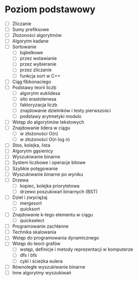 # Poziom podstawowy

- [ ] Zliczanie
- [ ] Sumy prefiksowe
- [ ] Złożoności algorytmów
- [ ] Algorytm kadane
- [ ] Sortowanie
  - [ ] bąbelkowe
  - [ ] przez wstawianie
  - [ ] przez wybieranie
  - [ ] przez zliczanie
  - [ ] funkcja sort w C++
- [ ] Ciąg fibbonaciego
- [ ] Podstawy teorii liczb
  - [ ] algorytm euklidesa
  - [ ] sito erastotenesa
  - [ ] faktoryzacja liczb
  - [ ] znajdowanie dzielników i testy pierwszości
  - [ ] podstawy arytmetyki modulo
- [ ] Wstęp do algorytmów tekstowych
- [ ] Znajdowanie lidera w ciągu
  - [ ] w złożoności O(n)
  - [ ] w złożoności O(n log n)
- [ ] Stos, kolejka, lista
- [ ] Algorytm gąsienicy
- [ ] Wyszukiwanie binarne
- [ ] System liczbowe i operacje bitowe
- [ ] Szybkie potęgowanie
- [ ] Wyszukiwanie binarne po wyniku
- [ ] Drzewa
  - [ ] kopiec, kolejka priorytetowa
  - [ ] drzewo poszukiwań binarnych (BST)
- [ ] Dziel i zwyciężaj
  - [ ] mergesort
  - [ ] quicksort
- [ ] Znajdowanie k-tego elementu w ciągu
  - [ ] quickselect
- [ ] Programowanie zachłanne
- [ ] Technika skalowania
- [ ] Wstęp do programowania dynamicznego
- [ ] Wstęp do teorii grafów
  - [ ] wstęp, definicje i metody reprezentacji w komputerze
  - [ ] dfs i bfs
  - [ ] cykl i ścieżka eulera
- [ ] Równoległe wyszukiwanie binarne
- [ ] Inne algorytmy wyszukiwań
